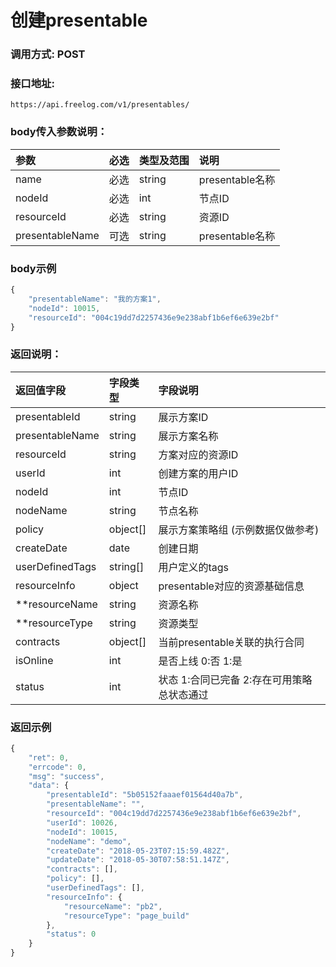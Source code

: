 # 创建presentable


### 调用方式: POST

### 接口地址:

```
https://api.freelog.com/v1/presentables/
```

### body传入参数说明：

| 参数 | 必选 | 类型及范围 | 说明 |
| :--- | :--- | :--- | :--- |
|name|必选|string|presentable名称
|nodeId|必选|int|节点ID |
|resourceId|必选|string|资源ID|
|presentableName|可选|string|presentable名称|

### body示例

```js
{
    "presentableName": "我的方案1",
    "nodeId": 10015,
    "resourceId": "004c19dd7d2257436e9e238abf1b6ef6e639e2bf"
}
```

### 返回说明：

| 返回值字段 | 字段类型 | 字段说明 |
| :--- | :--- | :--- |
| presentableId | string | 展示方案ID|
| presentableName | string | 展示方案名称 |
| resourceId | string | 方案对应的资源ID |
| userId | int| 创建方案的用户ID |
| nodeId | int| 节点ID |
| nodeName | string| 节点名称 |
| policy| object[]| 展示方案策略组 (示例数据仅做参考)|
| createDate| date|创建日期|
| userDefinedTags| string[]| 用户定义的tags |
| resourceInfo| object| presentable对应的资源基础信息 |
| **resourceName| string| 资源名称 |
| **resourceType| string| 资源类型 |
| contracts | object[]| 当前presentable关联的执行合同 |
| isOnline | int| 是否上线 0:否 1:是 |
| status | int| 状态 1:合同已完备  2:存在可用策略 总状态通过|运算 |


### 返回示例

```js
{
	"ret": 0,
	"errcode": 0,
	"msg": "success",
	"data": {
		"presentableId": "5b05152faaaef01564d40a7b",
		"presentableName": "",
		"resourceId": "004c19dd7d2257436e9e238abf1b6ef6e639e2bf",
		"userId": 10026,
		"nodeId": 10015,
		"nodeName": "demo",
		"createDate": "2018-05-23T07:15:59.482Z",
		"updateDate": "2018-05-30T07:58:51.147Z",
		"contracts": [],
		"policy": [],
		"userDefinedTags": [],
		"resourceInfo": {
			"resourceName": "pb2",
			"resourceType": "page_build"
		},
		"status": 0
	}
}
```